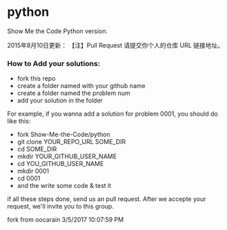 python
======

Show Me the Code Python version.

2015年8月10日更新：
【注】Pull Request 请提交你个人的仓库 URL 链接地址。

### How to Add your solutions:

  * fork this repo
  * create a folder named with your github name
  * create a folder named the problem num
  * add your solution in the folder

For example, if you wanna add a solution for problem 0001, you should do like this:

  * fork Show-Me-the-Code/python
  * git clone YOUR_REPO_URL SOME_DIR
  * cd SOME_DIR
  * mkdir YOUR_GITHUB_USER_NAME
  * cd YOU_GITHUB_USER_NAME
  * mkdir 0001
  * cd 0001
  * and the write some code & test it

if all these steps done, send us an pull request. After we accepte your request, we'll invite you to this group.

fork from oocarain
3/5/2017 10:07:59 PM 
